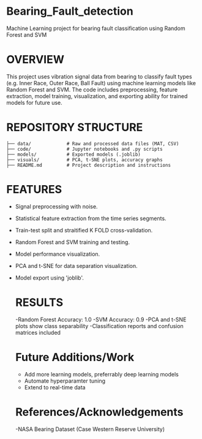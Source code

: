 # Bearing_Fault_detection
Machine Learning project for bearing fault classification using Random Forest and SVM

# OVERVIEW
This project uses vibration signal data from bearing to classify fault types (e.g. Inner Race, Outer Race, Ball Fault) using machine learning models like Random Forest and SVM. The code includes preprocessing, feature extraction, model training, visualization, and exporting ability for trained models for future use.

# REPOSITORY STRUCTURE
```
├── data/             # Raw and processed data files (MAT, CSV)
├── code/             # Jupyter notebooks and .py scripts
├── models/           # Exported models (.joblib)
├── visuals/          # PCA, t-SNE plots, accuracy graphs
├── README.md         # Project description and instructions
```

# FEATURES
- Signal preprocessing with noise.
- Statistical feature extraction from the time series segments.
- Train-test split and straitified K FOLD  cross-validation.
- Random Forest and SVM training and testing.
- Model performance visualization.
- PCA and t-SNE for data separation visualization.
- Model export using 'joblib'.

  # RESULTS
  -Random Forest Accuracy: 1.0
  -SVM Accuracy: 0.9
  -PCA and t-SNE plots show class separability
  -Classification reports and confusion matrices included

  # Future Additions/Work
  - Add more learning models, preferrably deep learning models
  - Automate hyperparamter tuning
  - Extend to real-time data
 
  # References/Acknowledgements
  -NASA Bearing Dataset (Case Western Reserve University)
